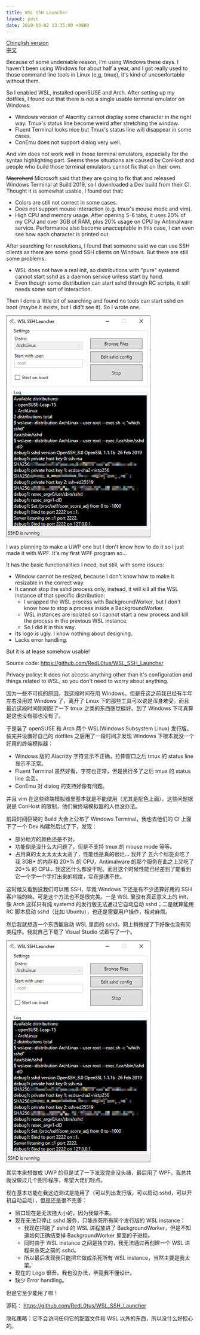 ```yaml
---
title: WSL SSH Launcher
layout: post
date: 2019-06-02 13:35:00 +0800
---
```


<a href="#en">Chinglish version</a>  
<a href="#zh">中文</a>

<div id="en"></div>

Because of some undeniable reason, I'm using Windows these days. I haven't been using Windows for about half a year, and I got really used to those command line tools in Linux (e,g, tmux), it's kind of uncomfortable without them.

So I enabled WSL, installed openSUSE and Arch. After setting up my dotfiles, I found out that there is not a single usable terminal emulator on Windows:
 - Windows version of Alacritty cannot display some character in the right way. Tmux's status line become weird after stretching the window.
 - Fluent Terminal looks nice but Tmux's status line will disappear in some cases.
 - ConEmu does not support dialog very well.

And vim does not work well in those terminal emulators, especially for the syntax highlighting part. Seems these situations are caused by ConHost and people who build those terminal emulators cannot fix that on their own.

~~Macrohard~~ Microsoft said that they are going to fix that and released Windows Terminal at Build 2019, so I downloaded a Dev build from their CI. Thought it is somewhat usable, I found out that:
 - Colors are still not correct in some cases.
 - Does not support mouse interaction (e.g. tmux's mouse mode and vim).
 - High CPU and memory usage. After opening 5-6 tabs, it uses 20% of my CPU and over 3GB of RAM, plus 20% usage on CPU by Antimalware service. Performance also become unacceptable in this case, I can even see how each character is printed out.

After searching for resolutions, I found that someone said we can use SSH clients as there are some good SSH clients on Windows. But there are still some problems:
 - WSL does not have a real init, so distributions with "pure" systemd cannot start sshd as a daemon service unless start by hand.
 - Even though some distribution can start sshd through RC scripts, it still needs some sort of interaction.

Then I done a little bit of searching and found no tools can start sshd on boot (maybe it exists, but I did't see it). So I wrote one.

![Screenshot](../img/wsl_ssh_screenshot.png)

I was planning to make a UWP one but I don't know how to do it so I just made it with WPF. It's my first WPF program so...

It has the basic functionalities I need, but still, with some issues:
 - Window cannot be resized, because I don't know how to make it resizable in the correct way.
 - It cannot stop the sshd process only, instead, it will kill all the WSL instance of that specific distribution:
   - I wrapped the WSL process with BackgroundWorker, but I don't know how to stop a process inside a BackgroundWorker.
   - WSL instances are isolated so I cannot start a new process and kill the process in the previous WSL instance.
   - So I did it in this way.
 - Its logo is ugly. I know nothing about designing.
 - Lacks error handling.

But it is at lease somehow usable!

Source code: https://github.com/RedL0tus/WSL_SSH_Launcher

<div id="en-privacy-policy"></div>

Privacy policy: It does not access anything other than it's configuration and things related to WSL, so you don't need to worry about anything.

<div id="zh"></div>

因为一些不可抗的原因，我这段时间在用 Windows。但是在这之前我已经有半年左右没用过 Windows 了，离开了 Linux 下的那些工具可以说是浑身难受。而且最近这段时间刚刚配了一下 tmux 之类的东西感觉挺好。到了 Windows 下可真算是这也没有那也没有了。

于是装了 openSUSE 和 Arch 两个 WSL(Windows Subsystem Linux) 发行版。装完并设置好自己的 dotfiles 之后用了一段时间才发现 Windows 下根本就没一个好用的终端模拟器：
 - Windows 版的 Alacritty 字符显示不正确，拉伸窗口之后 tmux 的 status line 显示不正常。
 - Fluent Terminal 虽然好看，字符也正常，但是换行多了之后 tmux 的 status line 会丢。
 - ConEmu 对 dialog 的支持好像有问题。

并且 vim 在这些终端模拟器里基本就是不能使用（尤其是配色上面）。这些问题据说是 ConHost 的限制，他们做终端模拟器的人也没办法。

前段时间巨硬的 Build 大会上公布了 Windows Terminal，我也去他们的 CI 上面下了一个 Dev 构建然后试了下，发现：
 - 部分地方的颜色还是不对。
 - 功能倒是没什么大问题了，但是不支持 tmux 的 mouse mode 等等。
 - 占用真的太太太太太太高了，性能也是真的很烂... 我开了 五六个标签页吃了我 3GB+ 的内存和 20+% 的 CPU，Antimalware 的那个服务在此之上又吃了 20+% 的 CPU... 我这还什么都没干呢。而且这个时候性能已经差到了能看到它一个字一个字打出来的程度，实在是遭不住。

这时候又看到说我们可以用 SSH，毕竟 Windows 下还是有不少还算好用的 SSH 客户端的嘛。可是这个方法也不是很完美。一是 WSL 里没有真正意义上的 init，像 Arch 这样只有纯 systemd 的发行版无法通过它自动启动 sshd；二是就算能用 RC 脚本启动 sshd（比如 Ubuntu），也还是需要用户操作，相对麻烦。

然后我就想造一个东西能启动 WSL 里面的 sshd，网上稍微搜了下好像也没有同类程序。我就自己下载了 Visual Studio 试着写了一个。

![截图](../img/wsl_ssh_screenshot.png)

其实本来想做成 UWP 的但是试了一下发现完全没头绪，最后用了 WPF。我总共就没做过几个图形程序，希望大佬们轻点。

现在基本功能在我这边测试是能用了（可以列出发行版，可以启动 sshd，可以开机自动启动），但是还是很不完善：

 - 窗口现在是无法拖大小的，因为我做不来。
 - 现在无法只停止 sshd 服务，只能杀死所有同个发行版的 WSL instance：
   - 我现在把跑了 sshd 的 WSL 进程放进了 BackgroundWorker，但是不知道如何正确结束掉 BackgroundWorker 里面的子进程。
   - 同时由于 WSL instance 之间是独立的，我无法通过再创建一个 WSL 进程来杀死之前的 sshd。
   - 所以最后发现我只能把它做成杀死所有 WSL instance，当然主要是我太菜。
 - 现在的 Logo 很丑，我也没办法，毕竟我不懂设计。
 - 缺少 Error handling。

但是它至少能用了嘛！

源码： https://github.com/RedL0tus/WSL_SSH_Launcher

<div id="zh-privacy-policy"></div>

隐私策略：它不会访问任何它的配置文件和 WSL 以外的东西，所以没什么好担心的。